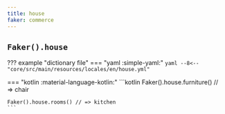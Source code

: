 ```yaml
---
title: house
faker: commerce
---
```


## `Faker().house`

??? example "dictionary file"
    === "yaml :simple-yaml:"
        ```yaml
        --8<-- "core/src/main/resources/locales/en/house.yml"
        ```

=== "kotlin :material-language-kotlin:"
    ```kotlin
    Faker().house.furniture() // => chair

    Faker().house.rooms() // => kitchen
    ```
